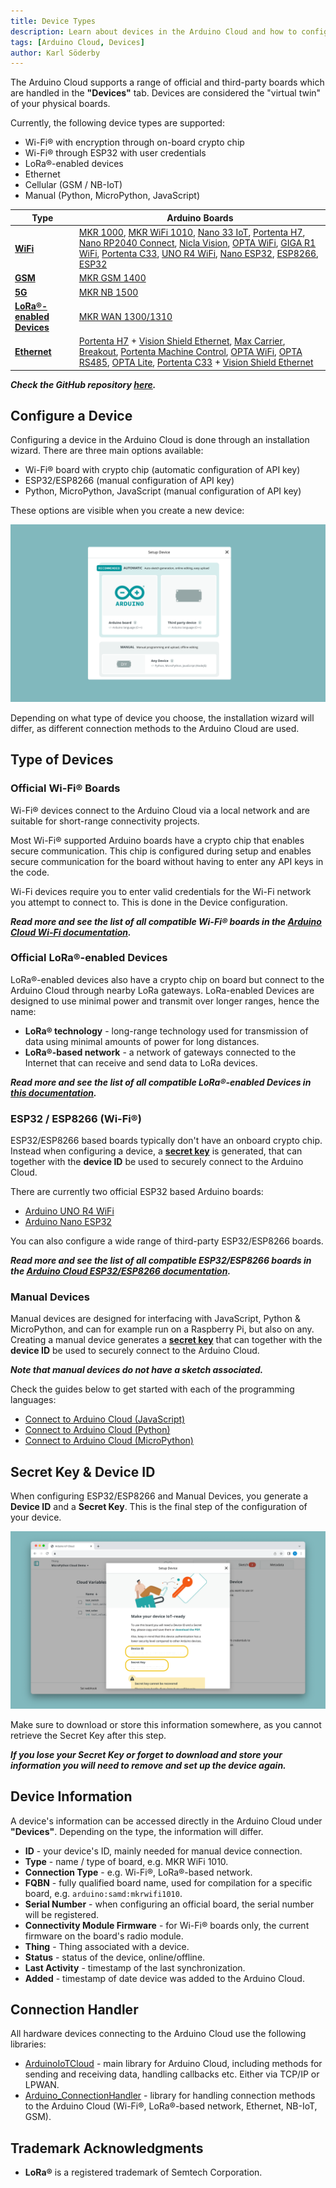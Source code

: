 ```yaml
---
title: Device Types
description: Learn about devices in the Arduino Cloud and how to configure them.
tags: [Arduino Cloud, Devices]
author: Karl Söderby
---
```


The Arduino Cloud supports a range of official and third-party boards which are handled in the **"Devices"** tab. Devices are considered the "virtual twin" of your physical boards.

Currently, the following device types are supported:
- Wi-Fi® with encryption through on-board crypto chip
- Wi-Fi® through ESP32 with user credentials
- LoRa®-enabled devices
- Ethernet
- Cellular (GSM / NB-IoT)
- Manual (Python, MicroPython, JavaScript)

| **Type**                                                   | **Arduino Boards**                                                                                                                                                                                                                                                                                                                                                                                                                                                                                                                                                                                                                                                                                                                                                                                                                                               |
|------------------------------------------------------------|------------------------------------------------------------------------------------------------------------------------------------------------------------------------------------------------------------------------------------------------------------------------------------------------------------------------------------------------------------------------------------------------------------------------------------------------------------------------------------------------------------------------------------------------------------------------------------------------------------------------------------------------------------------------------------------------------------------------------------------------------------------------------------------------------------------------------------------------------------------|
| **[WiFi](/arduino-cloud/hardware/wifi/)**                  | [MKR 1000](https://store.arduino.cc/arduino-mkr1000-wifi), [MKR WiFi 1010](https://store.arduino.cc/arduino-mkr-wifi-1010), [Nano 33 IoT](https://store.arduino.cc/arduino-nano-33-iot), [Portenta H7](https://store.arduino.cc/portenta-h7), [Nano RP2040 Connect](https://store.arduino.cc/products/arduino-nano-rp2040-connect), [Nicla Vision](https://store.arduino.cc/products/nicla-vision), [OPTA WiFi](https://store.arduino.cc/products/opta-wifi), [GIGA R1 WiFi](https://store.arduino.cc/products/giga-r1-wifi), [Portenta C33](https://store.arduino.cc/products/portenta-c33), [UNO R4 WiFi](https://store.arduino.cc/products/uno-r4-wifi), [Nano ESP32](https://store.arduino.cc/products/nano-esp32), [ESP8266](https://github.com/esp8266/Arduino/releases/tag/2.5.0), [ESP32](https://github.com/espressif/arduino-esp32/releases/tag/2.0.5) |
| **[GSM](/arduino-cloud/hardware/cellular/)**               | [MKR GSM 1400](https://store.arduino.cc/arduino-mkr-gsm-1400-1415)                                                                                                                                                                                                                                                                                                                                                                                                                                                                                                                                                                                                                                                                                                                                                                                               |
| **[5G](/arduino-cloud/hardware/cellular/)**                | [MKR NB 1500](https://store.arduino.cc/arduino-mkr-nb-1500-1413)                                                                                                                                                                                                                                                                                                                                                                                                                                                                                                                                                                                                                                                                                                                                                                                                 |
| **[LoRa®-enabled Devices](/arduino-cloud/hardware/lora/)** | [MKR WAN 1300/1310](https://store.arduino.cc/mkr-wan-1310)                                                                                                                                                                                                                                                                                                                                                                                                                                                                                                                                                                                                                                                                                                                                                                                                       |
| **[Ethernet](/arduino-cloud/hardware/ethernet/)**          | [Portenta H7](https://store.arduino.cc/products/portenta-h7) + [Vision Shield Ethernet](https://store.arduino.cc/products/arduino-portenta-vision-shield-ethernet), [Max Carrier](https://store.arduino.cc/products/portenta-max-carrier), [Breakout](https://store.arduino.cc/products/arduino-portenta-breakout), [Portenta Machine Control](https://store.arduino.cc/products/arduino-portenta-machine-control), [OPTA WiFi](https://store.arduino.cc/products/opta-wifi), [OPTA RS485](https://store.arduino.cc/products/opta-rs485), [OPTA Lite](https://store.arduino.cc/products/opta-lite), [Portenta C33](https://store.arduino.cc/products/portenta-c33) + [Vision Shield Ethernet](https://store.arduino.cc/products/arduino-portenta-vision-shield-ethernet)                                                                                         |

***Check the GitHub repository [here](https://github.com/arduino-libraries/ArduinoIoTCloud?tab=readme-ov-file#what).*** 

## Configure a Device

Configuring a device in the Arduino Cloud is done through an installation wizard. There are three main options available:
- Wi-Fi® board with crypto chip (automatic configuration of API key)
- ESP32/ESP8266 (manual configuration of API key)
- Python, MicroPython, JavaScript (manual configuration of API key)

These options are visible when you create a new device:

![Device options.](assets/device-type.png)

Depending on what type of device you choose, the installation wizard will differ, as different connection methods to the Arduino Cloud are used.

## Type of Devices

### Official Wi-Fi® Boards

Wi-Fi® devices connect to the Arduino Cloud via a local network and are suitable for short-range connectivity projects.

Most Wi-Fi® supported Arduino boards have a crypto chip that enables secure communication. This chip is configured during setup and enables secure communication for the board without having to enter any API keys in the code.

Wi-Fi devices require you to enter valid credentials for the Wi-Fi network you attempt to connect to. This is done in the Device configuration. 

***Read more and see the list of all compatible Wi-Fi® boards in the [Arduino Cloud Wi-Fi documentation](/arduino-cloud/hardware/wifi).***

### Official LoRa®-enabled Devices

LoRa®-enabled devices also have a crypto chip on board but connect to the Arduino Cloud through nearby LoRa gateways. LoRa-enabled Devices are designed to use minimal power and transmit over longer ranges, hence the name:
- **LoRa® technology** - long-range technology used for transmission of data using minimal amounts of power for long distances.
- **LoRa®-based network** - a network of gateways connected to the Internet that can receive and send data to LoRa devices.

***Read more and see the list of all compatible LoRa®-enabled Devices in [this documentation](/arduino-cloud/hardware/lora).***

### ESP32 / ESP8266 (Wi-Fi®)

ESP32/ESP8266 based boards typically don't have an onboard crypto chip. Instead when configuring a device, a **[secret key](#secret-key--device-id)** is generated, that can together with the **device ID** be used to securely connect to the Arduino Cloud.

There are currently two official ESP32 based Arduino boards:
- [Arduino UNO R4 WiFi](https://store.arduino.cc/products/uno-r4-wifi)
- [Arduino Nano ESP32](https://store.arduino.cc/products/nano-esp32)

You can also configure a wide range of third-party ESP32/ESP8266 boards.

***Read more and see the list of all compatible ESP32/ESP8266 boards in the [Arduino Cloud ESP32/ESP8266 documentation](/arduino-cloud/hardware/wifi#configure-esp-boards).***

### Manual Devices

Manual devices are designed for interfacing with JavaScript, Python & MicroPython, and can for example run on a Raspberry Pi, but also on any. Creating a manual device generates a **[secret key](#secret-key--device-id)** that can together with the **device ID** be used to securely connect to the Arduino Cloud.

***Note that manual devices do not have a sketch associated.***

Check the guides below to get started with each of the programming languages:

- [Connect to Arduino Cloud (JavaScript)](/arduino-cloud/guides/javascript)
- [Connect to Arduino Cloud (Python)](/arduino-cloud/guides/python)
- [Connect to Arduino Cloud (MicroPython)](/arduino-cloud/guides/micropython)

## Secret Key & Device ID

When configuring ESP32/ESP8266 and Manual Devices, you generate a **Device ID** and a **Secret Key**. This is the final step of the configuration of your device.

![Your Device ID / Secret Key.](assets/device-key.png)

Make sure to download or store this information somewhere, as you cannot retrieve the Secret Key after this step.

***If you lose your Secret Key or forget to download and store your information you will need to remove and set up the device again.***

## Device Information

A device's information can be accessed directly in the Arduino Cloud under **"Devices"**. Depending on the type, the information will differ.

- **ID** - your device's ID, mainly needed for manual device connection.
- **Type** - name / type of board, e.g. MKR WiFi 1010.
- **Connection Type** - e.g. Wi-Fi®, LoRa®-based network.
- **FQBN** - fully qualified board name, used for compilation for a specific board, e.g. `arduino:samd:mkrwifi1010`.
- **Serial Number** - when configuring an official board, the serial number will be registered.
- **Connectivity Module Firmware** - for Wi-Fi® boards only, the current firmware on the board's radio module.
- **Thing** - Thing associated with a device.
- **Status** - status of the device, online/offline.
- **Last Activity** - timestamp of the last synchronization.
- **Added** - timestamp of date device was added to the Arduino Cloud.

## Connection Handler

All hardware devices connecting to the Arduino Cloud use the following libraries:
- [ArduinoIoTCloud](https://github.com/arduino-libraries/ArduinoIoTCloud) - main library for Arduino Cloud, including methods for sending and receiving data, handling callbacks etc. Either via TCP/IP or LPWAN.
- [Arduino_ConnectionHandler](https://github.com/arduino-libraries/Arduino_ConnectionHandler) - library for handling connection methods to the Arduino Cloud (Wi-Fi®, LoRa®-based network, Ethernet, NB-IoT, GSM).

## Trademark Acknowledgments

- **LoRa®** is a registered trademark of Semtech Corporation.
